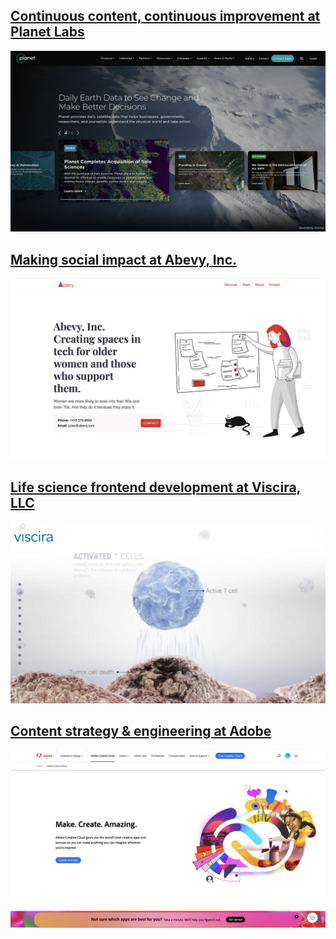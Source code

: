 
<div class="portfolio-overview">

<div class="portfolio-overview-item">
<h2 class="portfolio-landing-h2"><a href="planet-labs-content-engineering/">Continuous content, continuous improvement at Planet Labs</a></h2>
<a href="planet-labs-content-engineering/">
  <img src="../assets/images/portfolio/planet_labs_landing_page.png" alt="Planet Labs PCB Landing Page">
</a>
</div>

<div class="portfolio-overview-item">
<h2 class="portfolio-landing-h2"><a href="abevy-making-social-impact/">Making social impact at Abevy, Inc.</a></h2>
<a href="abevy-making-social-impact/">
  <img src="../assets/images/portfolio/abevy_landing_page.png" alt="Abevy, Inc. Landing Page">
</a>
</div>

<div class="portfolio-overview-item">
<h2 class="portfolio-landing-h2"><a href="viscira-life-science-in-action">Life science frontend development at Viscira, LLC</a></h2>
<a href="viscira-life-science-in-action">
  <img src="../assets/images/portfolio/viscira_splash_Antipdl1_02_2-1.jpg" alt="Viscira Splash Screen">
</a>
</div>

<div class="portfolio-overview-item">
<h2 class="portfolio-landing-h2"><a href="adobe-developer-focused">Content strategy & engineering at Adobe</a></h2>
<a href="adobe-developer-focused">
  <img src="../assets/images/portfolio/adobe_creative_cloud_landing_page.png" alt="Adobe Landing Page">
</a>
</div>

</div>
